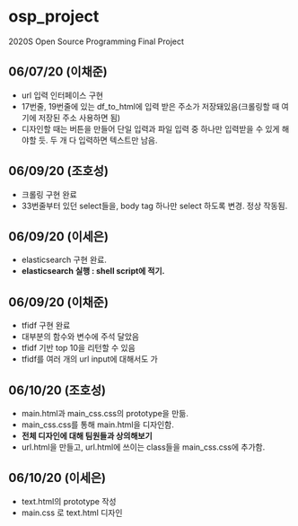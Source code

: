# osp_project
2020S Open Source Programming Final Project

06/07/20 (이채준)
---
- url 입력 인터페이스 구현
- 17번줄, 19번줄에 있는 df_to_html에 입력 받은 주소가 저장돼있음(크롤링할 때 여기에 저장된 주소 사용하면 됨)
- 디자인할 때는 버튼을 만들어 단일 입력과 파일 입력 중 하나만 입력받을 수 있게 해야할 듯. 두 개 다 입력하면 텍스트만 남음.

06/09/20 (조호성)
---
- 크롤링 구현 완료
- 33번줄부터 있던 select들을, body tag 하나만 select 하도록 변경. 정상 작동됨.

06/09/20 (이세은)
---
- elasticsearch 구현 완료.
- **elasticsearch 실행 : shell script에 적기.**

06/09/20 (이채준)
---
- tfidf 구현 완료
- 대부분의 함수와 변수에 주석 달았음
- tfidf 기반 top 10을 리턴할 수 있음
- tfidf를 여러 개의 url input에 대해서도 가

06/10/20 (조호성)
---
- main.html과 main_css.css의 prototype을 만듦.
- main_css.css를 통해 main.html을 디자인함.
- **전체 디자인에 대해 팀원들과 상의해보기**
- url.html을 만들고, url.html에 쓰이는 class들을 main_css.css에 추가함.

06/10/20 (이세은)
---
- text.html의 prototype 작성
- main.css 로 text.html 디자인
